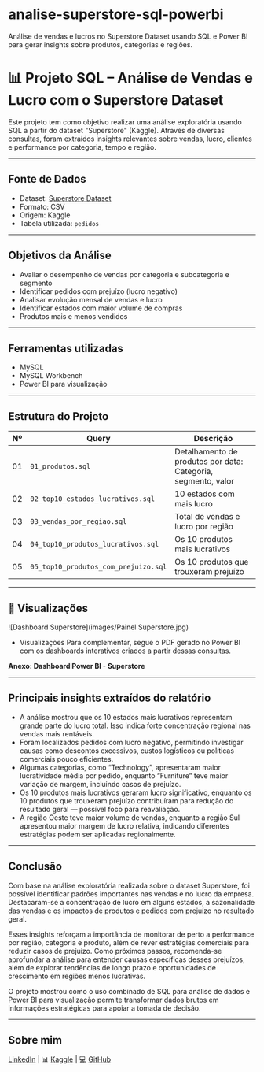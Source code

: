 # analise-superstore-sql-powerbi
 Análise de vendas e lucros no Superstore Dataset usando SQL e Power BI para gerar insights sobre produtos, categorias e regiões.
 
# 📊 Projeto SQL – Análise de Vendas e Lucro com o Superstore Dataset

Este projeto tem como objetivo realizar uma análise exploratória usando SQL a partir do dataset "Superstore" (Kaggle). Através de diversas consultas, foram extraídos insights relevantes sobre vendas, lucro, clientes e performance por categoria, tempo e região.

---

##  Fonte de Dados

- Dataset: [Superstore Dataset](https://www.kaggle.com/datasets/vivek468/superstore-dataset-final)
- Formato: CSV
- Origem: Kaggle
- Tabela utilizada: `pedidos`

---

##  Objetivos da Análise

- Avaliar o desempenho de vendas por categoria e subcategoria e segmento
- Identificar pedidos com prejuízo (lucro negativo)
- Analisar evolução mensal de vendas e lucro
- Identificar estados com maior volume de compras
- Produtos mais e menos vendidos

---

##  Ferramentas utilizadas

- MySQL
- MySQL Workbench
- Power BI para visualização

---
##  Estrutura do Projeto

| Nº | Query | Descrição |
|----|-------|-----------|
| 01 | `01_produtos.sql` | Detalhamento de produtos por data: Categoria, segmento, valor |
| 02 | `02_top10_estados_lucrativos.sql` | 10 estados com mais lucro |
| 03 | `03_vendas_por_regiao.sql` | Total de vendas e lucro por região |
| 04 | `04_top10_produtos_lucrativos.sql` | Os 10 produtos mais lucrativos |
| 05 | `05_top10_produtos_com_prejuizo.sql` | Os 10 produtos que trouxeram prejuízo |

---
## 📸 Visualizações
![Dashboard Superstore](images/Painel Superstore.jpg)


- Visualizações Para complementar, segue o PDF gerado no Power BI com os dashboards interativos criados a partir dessas consultas.


**Anexo: Dashboard Power BI - Superstore**


---

## Principais insights extraídos do relatório
- A análise mostrou que os 10 estados mais lucrativos representam grande parte do lucro total. Isso indica forte concentração regional nas vendas mais rentáveis.
- Foram localizados pedidos com lucro negativo, permitindo investigar causas como descontos excessivos, custos logísticos ou políticas comerciais pouco eficientes.
- Algumas categorias, como “Technology”, apresentaram maior lucratividade média por pedido, enquanto “Furniture” teve maior variação de margem, incluindo casos de prejuízo.
- Os 10 produtos mais lucrativos geraram lucro significativo, enquanto os 10 produtos que trouxeram prejuízo contribuíram para redução do resultado geral — possível foco para reavaliação.
- A região Oeste teve maior volume de vendas, enquanto a região Sul apresentou maior margem de lucro relativa, indicando diferentes estratégias podem ser aplicadas regionalmente.

---

## Conclusão
Com base na análise exploratória realizada sobre o dataset Superstore, foi possível identificar padrões importantes nas vendas e no lucro da empresa. Destacaram-se a concentração de lucro em alguns estados, a sazonalidade das vendas e os impactos de produtos e pedidos com prejuízo no resultado geral.

Esses insights reforçam a importância de monitorar de perto a performance por região, categoria e produto, além de rever estratégias comerciais para reduzir casos de prejuízo. Como próximos passos, recomenda-se aprofundar a análise para entender causas específicas desses prejuízos, além de explorar tendências de longo prazo e oportunidades de crescimento em regiões menos lucrativas.

O projeto mostrou como o uso combinado de SQL para análise de dados e Power BI para visualização permite transformar dados brutos em informações estratégicas para apoiar a tomada de decisão.

---

## Sobre mim
 [LinkedIn](https://www.linkedin.com/in/elisangeladias-dados/) | 📊 [Kaggle](https://www.kaggle.com/elisdias) | 💻 [GitHub](https://github.com/elisdiasds)

